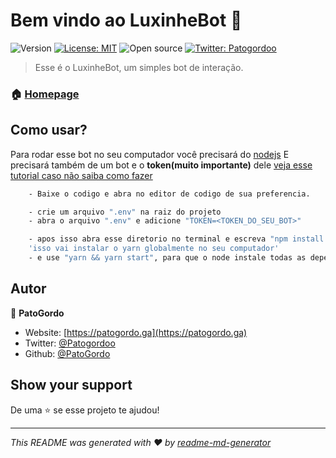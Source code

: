 # Bem vindo ao LuxinheBot 👋
![Version](https://img.shields.io/badge/version-2.2-blue.svg?cacheSeconds=2592000)
[![License: MIT](https://img.shields.io/badge/License-MIT-yellow.svg)](#)
![Open source](https://img.shields.io/badge/-Open%20Source%20💜-blueviolet)
[![Twitter: Patogordoo](https://img.shields.io/twitter/follow/Patogordoo.svg?style=social)](https://twitter.com/Patogordoo)

> Esse é o LuxinheBot, um simples bot de interação.

### 🏠 [Homepage](https://luxinhe-bot.ga)

## Como usar?
Para rodar esse bot no seu computador você precisará do [nodejs](https://nodejs.org/en/download/)
E precisará também de um bot e o **token(muito importante)** dele [veja esse tutorial caso não saiba como fazer](https://canaltech.com.br/apps/como-criar-bots-para-responder-discord/)
```sh
	- Baixe o codigo e abra no editor de codigo de sua preferencia.

	- crie um arquivo ".env" na raiz do projeto
	- abra o arquivo ".env" e adicione "TOKEN=<TOKEN_DO_SEU_BOT>"

	- apos isso abra esse diretorio no terminal e escreva "npm install --global yarn"
	'isso vai instalar o yarn globalmente no seu computador'
	- e use "yarn && yarn start", para que o node instale todas as dependencias e inicie o bot
```

## Autor

👤 **PatoGordo**

* Website: [https://patogordo.ga](https://patogordo.ga)
* Twitter: [@Patogordoo](https://twitter.com/Patogordoo)
* Github: [@PatoGordo](https://github.com/PatoGordo)

## Show your support

De uma ⭐️ se esse projeto te ajudou!


***
_This README was generated with ❤️ by [readme-md-generator](https://github.com/kefranabg/readme-md-generator)_